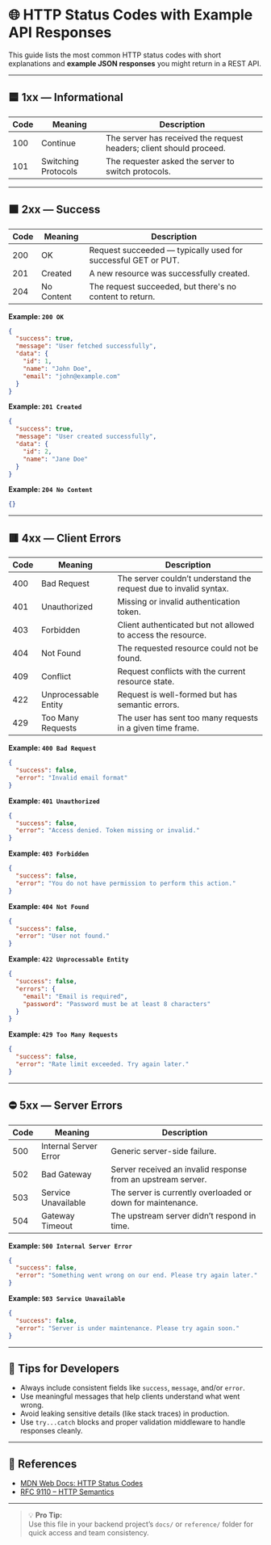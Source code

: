 # 🌐 HTTP Status Codes with Example API Responses

This guide lists the most common HTTP status codes with short explanations and **example JSON responses** you might return in a REST API.

---

## 🟦 1xx — Informational
| Code | Meaning | Description |
|------|----------|-------------|
| 100 | Continue | The server has received the request headers; client should proceed. |
| 101 | Switching Protocols | The requester asked the server to switch protocols. |

---

## 🟩 2xx — Success
| Code | Meaning | Description |
|------|----------|-------------|
| 200 | OK | Request succeeded — typically used for successful GET or PUT. |
| 201 | Created | A new resource was successfully created. |
| 204 | No Content | The request succeeded, but there's no content to return. |

**Example: `200 OK`**
```json
{
  "success": true,
  "message": "User fetched successfully",
  "data": {
    "id": 1,
    "name": "John Doe",
    "email": "john@example.com"
  }
}
```

**Example: `201 Created`**
```json
{
  "success": true,
  "message": "User created successfully",
  "data": {
    "id": 2,
    "name": "Jane Doe"
  }
}
```

**Example: `204 No Content`**
```json
{}
```
---

## 🟥 4xx — Client Errors
| Code | Meaning | Description |
|------|----------|-------------|
| 400 | Bad Request | The server couldn’t understand the request due to invalid syntax. |
| 401 | Unauthorized | Missing or invalid authentication token. |
| 403 | Forbidden | Client authenticated but not allowed to access the resource. |
| 404 | Not Found | The requested resource could not be found. |
| 409 | Conflict | Request conflicts with the current resource state. |
| 422 | Unprocessable Entity | Request is well-formed but has semantic errors. |
| 429 | Too Many Requests | The user has sent too many requests in a given time frame. |

**Example: `400 Bad Request`**
```json
{
  "success": false,
  "error": "Invalid email format"
}
```

**Example: `401 Unauthorized`**
```json
{
  "success": false,
  "error": "Access denied. Token missing or invalid."
}
```

**Example: `403 Forbidden`**
```json
{
  "success": false,
  "error": "You do not have permission to perform this action."
}
```

**Example: `404 Not Found`**
```json
{
  "success": false,
  "error": "User not found."
}
```

**Example: `422 Unprocessable Entity`**
```json
{
  "success": false,
  "errors": {
    "email": "Email is required",
    "password": "Password must be at least 8 characters"
  }
}
```

**Example: `429 Too Many Requests`**
```json
{
  "success": false,
  "error": "Rate limit exceeded. Try again later."
}
```

---

## ⛔ 5xx — Server Errors
| Code | Meaning | Description |
|------|----------|-------------|
| 500 | Internal Server Error | Generic server-side failure. |
| 502 | Bad Gateway | Server received an invalid response from an upstream server. |
| 503 | Service Unavailable | The server is currently overloaded or down for maintenance. |
| 504 | Gateway Timeout | The upstream server didn’t respond in time. |

**Example: `500 Internal Server Error`**
```json
{
  "success": false,
  "error": "Something went wrong on our end. Please try again later."
}
```

**Example: `503 Service Unavailable`**
```json
{
  "success": false,
  "error": "Server is under maintenance. Please try again soon."
}
```

---

## 🧩 Tips for Developers
- Always include consistent fields like `success`, `message`, and/or `error`.
- Use meaningful messages that help clients understand what went wrong.
- Avoid leaking sensitive details (like stack traces) in production.
- Use `try...catch` blocks and proper validation middleware to handle responses cleanly.

---

## 📘 References
- [MDN Web Docs: HTTP Status Codes](https://developer.mozilla.org/en-US/docs/Web/HTTP/Status)
- [RFC 9110 – HTTP Semantics](https://datatracker.ietf.org/doc/html/rfc9110)

---

> 💡 **Pro Tip:**  
> Use this file in your backend project’s `docs/` or `reference/` folder for quick access and team consistency.